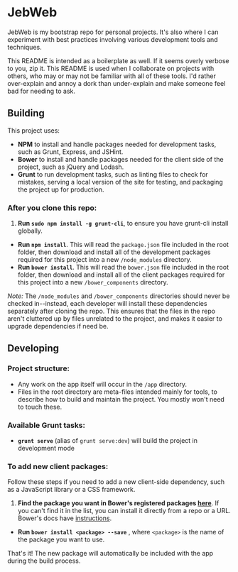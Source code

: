 # JebWeb

JebWeb is my bootstrap repo for personal projects. It's also where I can experiment with best practices involving various development tools and techniques.

This README is intended as a boilerplate as well. If it seems overly verbose to you, zip it. This README is used when I collaborate on projects with others, who may or may not be familiar with all of these tools. I'd rather over-explain and annoy a dork than under-explain and make someone feel bad for needing to ask.

## Building

This project uses:

* **NPM** to install and handle packages needed for development tasks, such as Grunt, Express, and JSHint.
* **Bower** to install and handle packages needed for the client side of the project, such as jQuery and Lodash.
* **Grunt** to run development tasks, such as linting files to check for mistakes, serving a local version of the site for testing, and packaging the project up for production.

### After you clone this repo:

1. **Run `sudo npm install -g grunt-cli`**, to ensure you have grunt-cli install globally.
* **Run `npm install`**. This will read the `package.json` file included in the root folder, then download and install all of the development packages required for this project into a new `/node_modules` directory.
* **Run `bower install`**. This will read the `bower.json` file included in the root folder, then download and install all of the client packages required for this project into a new `/bower_components` directory.

*Note:* The `/node_modules` and `/bower_components` directories should never be checked in--instead, each developer will install these dependencies separately after cloning the repo. This ensures that the files in the repo aren't cluttered up by files unrelated to the project, and makes it easier to upgrade dependencies if need be.

## Developing

### Project structure:
- Any work on the app itself will occur in the `/app` directory.
- Files in the root directory are meta-files intended mainly for tools, to describe how to build and maintain the project. You mostly won't need to touch these. 

### Available Grunt tasks:
- **`grunt serve`** (alias of `grunt serve:dev`) will build the project in development mode

### To add new client packages:

Follow these steps if you need to add a new client-side dependency, such as a JavaScript library or a CSS framework.

1. **Find the package you want in Bower's registered packages [here](http://bower.io/search/)**. If you can't find it in the list, you can install it directly from a repo or a URL. Bower's docs have [instructions](http://bower.io/docs/api/#install).
* **Run `bower install <package> --save`** , where `<package>` is the name of the package you want to use.

That's it! The new package will automatically be included with the app during the build process.